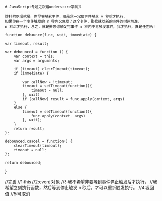     # JavaScript专题之跟着underscore学防抖

    防抖的原理就是：你尽管触发事件，但是我一定在事件触发 n 秒后才执行，
    如果你在一个事件触发的 n 秒内又触发了这个事件，那我就以新的事件的时间为准，
    n 秒后才执行，总之，就是要等你触发完事件 n 秒内不再触发事件，我才执行，真是任性呐!
    
    function debounce(func, wait, immediate) {

    var timeout, result;

    var debounced = function () {
        var context = this;
        var args = arguments;

        if (timeout) clearTimeout(timeout);
        if (immediate) {

            var callNow = !timeout;
            timeout = setTimeout(function(){
                timeout = null;
            }, wait)
            if (callNow) result = func.apply(context, args)
        }
        else {
            timeout = setTimeout(function(){
                func.apply(context, args)
            }, wait);
        }
        return result;
    };

    debounced.cancel = function() {
        clearTimeout(timeout);
        timeout = null;
    };

    return debounced;
}

//完善
//1:this
//2:event 对象
//3:我不希望非要等到事件停止触发后才执行，
//我希望立刻执行函数，然后等到停止触发 n 秒后，才可以重新触发执行。
//4:返回值
//5:可取消
